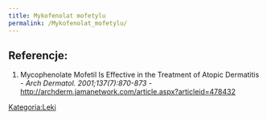 ```yaml
---
title: Mykofenolat mofetylu
permalink: /Mykofenolat_mofetylu/
---
```


Referencje:
-----------

1.  Mycophenolate Mofetil Is Effective in the Treatment of Atopic Dermatitis - *Arch Dermatol. 2001;137(7):870-873* - <http://archderm.jamanetwork.com/article.aspx?articleid=478432>

[Kategoria:Leki](/Kategoria:Leki "wikilink")